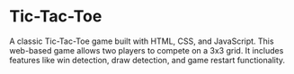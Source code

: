 # Tic-Tac-Toe
A classic Tic-Tac-Toe game built with HTML, CSS, and JavaScript. This web-based game allows two players to compete on a 3x3 grid. It includes features like win detection, draw detection, and game restart functionality.  
